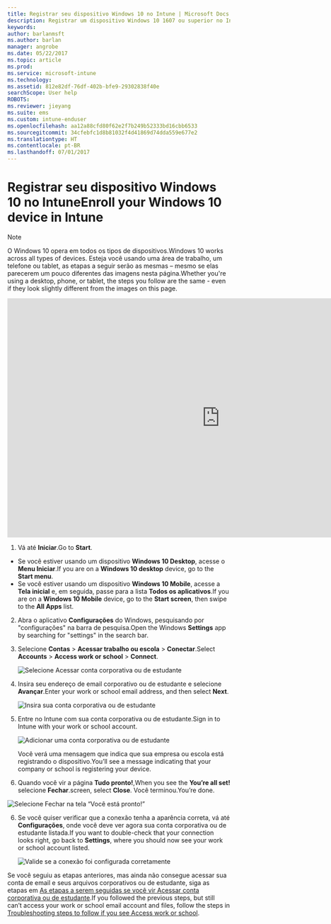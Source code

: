 ```yaml
---
title: Registrar seu dispositivo Windows 10 no Intune | Microsoft Docs
description: Registrar um dispositivo Windows 10 1607 ou superior no Intune
keywords: 
author: barlanmsft
ms.author: barlan
manager: angrobe
ms.date: 05/22/2017
ms.topic: article
ms.prod: 
ms.service: microsoft-intune
ms.technology: 
ms.assetid: 812e82df-76df-402b-bfe9-29302838f40e
searchScope: User help
ROBOTS: 
ms.reviewer: jieyang
ms.suite: ems
ms.custom: intune-enduser
ms.openlocfilehash: aa12a88cfd80f62e2f7b249b52333bd16cbb6533
ms.sourcegitcommit: 34cfebfc1d8b81032f4d41869d74dda559e677e2
ms.translationtype: HT
ms.contentlocale: pt-BR
ms.lasthandoff: 07/01/2017
---
```

# <span data-ttu-id="af263-103">Registrar seu dispositivo Windows 10 no Intune</span><span class="sxs-lookup"><span data-stu-id="af263-103">Enroll your Windows 10 device in Intune</span></span>
<a id="enroll-your-windows-10-device-in-intune" class="xliff"></a>

> [!NOTE]
> <span data-ttu-id="af263-104">O Windows 10 opera em todos os tipos de dispositivos.</span><span class="sxs-lookup"><span data-stu-id="af263-104">Windows 10 works across all types of devices.</span></span> <span data-ttu-id="af263-105">Esteja você usando uma área de trabalho, um telefone ou tablet, as etapas a seguir serão as mesmas – mesmo se elas parecerem um pouco diferentes das imagens nesta página.</span><span class="sxs-lookup"><span data-stu-id="af263-105">Whether you're using a desktop, phone, or tablet, the steps you follow are the same - even if they look slightly different from the images on this page.</span></span>

<iframe src="https://channel9.msdn.com/Series/IntuneEnrollment/Windows-Enrollment/player" width="960" height="540" allowFullScreen frameBorder="0"></iframe>

1. <span data-ttu-id="af263-106">Vá até **Iniciar**.</span><span class="sxs-lookup"><span data-stu-id="af263-106">Go to **Start**.</span></span>

  - <span data-ttu-id="af263-107">Se você estiver usando um dispositivo **Windows 10 Desktop**, acesse o **Menu Iniciar**.</span><span class="sxs-lookup"><span data-stu-id="af263-107">If you are on a **Windows 10 desktop** device, go to the **Start menu**.</span></span>
  - <span data-ttu-id="af263-108">Se você estiver usando um dispositivo **Windows 10 Mobile**, acesse a **Tela inicial** e, em seguida, passe para a lista **Todos os aplicativos**.</span><span class="sxs-lookup"><span data-stu-id="af263-108">If you are on a **Windows 10 Mobile** device, go to the **Start screen**, then swipe to the **All Apps** list.</span></span>

2.  <span data-ttu-id="af263-109">Abra o aplicativo **Configurações** do Windows, pesquisando por "configurações" na barra de pesquisa.</span><span class="sxs-lookup"><span data-stu-id="af263-109">Open the Windows **Settings** app by searching for "settings" in the search bar.</span></span>

3. <span data-ttu-id="af263-110">Selecione **Contas** > **Acessar trabalho ou escola** > **Conectar**.</span><span class="sxs-lookup"><span data-stu-id="af263-110">Select **Accounts** > **Access work or school** > **Connect**.</span></span>

    ![Selecione Acessar conta corporativa ou de estudante](./media/w10-enroll-rs1-connect-to-work-or-school.png)

3.  <span data-ttu-id="af263-112">Insira seu endereço de email corporativo ou de estudante e selecione **Avançar**.</span><span class="sxs-lookup"><span data-stu-id="af263-112">Enter your work or school email address, and then select **Next**.</span></span>

    ![Insira sua conta corporativa ou de estudante](./media/w10-enroll-rs1-set-up-work-or-school-account.png)

4. <span data-ttu-id="af263-114">Entre no Intune com sua conta corporativa ou de estudante.</span><span class="sxs-lookup"><span data-stu-id="af263-114">Sign in to Intune with your work or school account.</span></span>

    ![Adicionar uma conta corporativa ou de estudante](./media/w10-enroll-rs1-enter-your-credentials.png)

    <span data-ttu-id="af263-116">Você verá uma mensagem que indica que sua empresa ou escola está registrando o dispositivo.</span><span class="sxs-lookup"><span data-stu-id="af263-116">You’ll see a message indicating that your company or school is registering your device.</span></span>

5. <span data-ttu-id="af263-117">Quando você vir a página **Tudo pronto!**,</span><span class="sxs-lookup"><span data-stu-id="af263-117">When you see the **You’re all set!**</span></span> <span data-ttu-id="af263-118">selecione **Fechar**.</span><span class="sxs-lookup"><span data-stu-id="af263-118">screen, select **Close**.</span></span> <span data-ttu-id="af263-119">Você terminou.</span><span class="sxs-lookup"><span data-stu-id="af263-119">You’re done.</span></span>

  ![Selecione Fechar na tela “Você está pronto!”](./media/w10-enroll-rs1-youre-all-set.png)

6. <span data-ttu-id="af263-122">Se você quiser verificar que a conexão tenha a aparência correta, vá até **Configurações**, onde você deve ver agora sua conta corporativa ou de estudante listada.</span><span class="sxs-lookup"><span data-stu-id="af263-122">If you want to double-check that your connection looks right, go back to **Settings**, where you should now see your work or school account listed.</span></span>

    ![Valide se a conexão foi configurada corretamente](./media/w10-enroll-rs1-validate-successful-enrollment.png)

<span data-ttu-id="af263-124">Se você seguiu as etapas anteriores, mas ainda não consegue acessar sua conta de email e seus arquivos corporativos ou de estudante, siga as etapas em [As etapas a serem seguidas se você vir Acessar conta corporativa ou de estudante](troubleshoot-your-windows-10-device-windows.md#troubleshooting-steps-to-follow-if-you-see-access-work-or-school).</span><span class="sxs-lookup"><span data-stu-id="af263-124">If you followed the previous steps, but still can’t access your work or school email account and files, follow the steps in [Troubleshooting steps to follow if you see Access work or school](troubleshoot-your-windows-10-device-windows.md#troubleshooting-steps-to-follow-if-you-see-access-work-or-school).</span></span>
